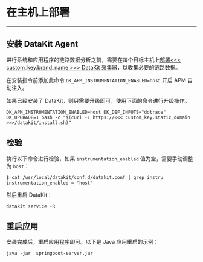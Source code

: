# 在主机上部署
---

## 安装 DataKit Agent

进行系统和应用程序的链路数据分析之前，需要在每个目标主机上[部署<<< custom_key.brand_name >>> DataKit 采集器](../../../datakit/datakit-install.md)，以收集必要的链路数据。


在安装指令前添加此命令 `DK_APM_INSTRUMENTATION_ENABLED=host` 开启 APM 自动注入。

如果已经安装了 DataKit，则只需要升级即可，使用下面的命令进行升级操作。

```
DK_APM_INSTRUMENTATION_ENABLED=host DK_DEF_INPUTS="ddtrace" DK_UPGRADE=1 bash -c "$(curl -L https://<<< custom_key.static_domain >>>/datakit/install.sh)"
```

## 检验

执行以下命令进行检验，如果 `instrumentation_enabled` 值为空，需要手动调整为 `host`：

```
$ cat /usr/local/datakit/conf.d/datakit.conf | grep instru
instrumentation_enabled = "host"
```

然后重启 DataKit：

```
datakit service -R
```

## 重启应用

安装完成后，重启应用程序即可。以下是 Java 应用重启的示例：

```
java -jar  springboot-server.jar
```